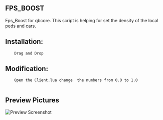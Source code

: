 ## FPS_BOOST
Fps_Boost for qbcore. This script is helping for set the density of the local peds and cars.


## Installation:
```
    Drag and Drop
```

## Modification:
```
    Open the Client.lua change  the numbers from 0.0 to 1.0 
    
```
## Preview Pictures
![Preview Screenshot](https://imgur.com/ftw7OQZ.jpeg)
